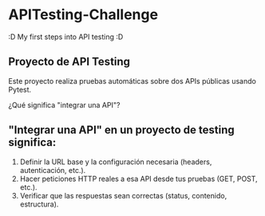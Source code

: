 # APITesting-Challenge
:D My first steps into API testing :D
## Proyecto de API Testing
Este proyecto realiza pruebas automáticas sobre dos APIs públicas usando Pytest.

¿Qué significa "integrar una API"?
## "Integrar una API" en un proyecto de testing significa:
1. Definir la URL base y la configuración necesaria (headers, autenticación, etc.).
2. Hacer peticiones HTTP reales a esa API desde tus pruebas (GET, POST, etc.).
3. Verificar que las respuestas sean correctas (status, contenido, estructura).